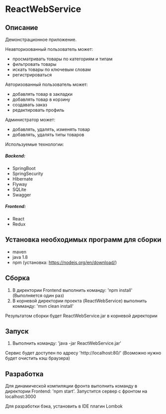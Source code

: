 # ReactWebService

## Описание

Демонстрационное приложение.

Неавторизованный пользователь может:
- просматривать товары по категориям и типам
- фильтровать товары
- искать товары по ключевым словам
- регистрироваться

Авторизованный пользователь может:
- добавлять товар в закладки
- добавлять товар в корзину
- создавать заказ
- редактировать профиль

Администратор может:
- добавлять, удалять, изменять товар
- добавлять, удалять типы товаров

Используемые технологии:
##### Backend:
- SpringBoot
- SpringSecurity
- Hibernate
- Flyway
- SQLite
- Swagger

##### Frontend:
- React
- Redux


## Установка необходимых программ для сборки

- maven
- java 1.8
- npm (установка: https://nodejs.org/en/download/)


## Сборка

1. В директории Frontend выполнить команду: 'npm install' (Выполняется один раз)
2. В корневой директории проекта (ReactWebService) выполнить комманду: 'mvn clean install'

Результатом сборки будет ReactWebService.jar в корневой директории


## Запуск

1. Выполнить команду:  'java -jar ReactWebService.jar'

 Сервис будет доступен по адресу 'http://localhost:80/'  (Возможно нужно будет очистить кэш браузера)


## Разработка
 
Для динамической компиляции фронта выполнить команду в директории Frontend: 'npm start'. Запустится сервер с фронтом на
localhost:3000

Для разработки бэка, установить в IDE плагин Lombok

